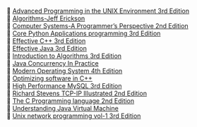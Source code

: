 :book: [Advanced Programming in the UNIX Environment 3rd Edition](./Advanced-Programming-in-the-UNIX-Environment-3rd-Edition.pdf)  
:book: [Algorithms-Jeff Erickson](./Algorithms-JeffE.pdf)  
:book: [Computer Systems-A Programmer’s Perspective 2nd Edition](./Computer-Systems-A-Programmer’s-Perspective-2nd.pdf)  
:book: [Core Python Applications programming 3rd Edition](./core-python-3rd.pdf)  
:book: [Effective C++ 3rd Edition](./Effective-CPP-3rd.pdf)  
:book: [Effective Java 3rd Edition](./Effective-Java-3rd.pdf)  
:book: [Introduction to Algorithms 3rd Edition](./Introduction-to-Algorithms-3rd.pdf)  
:book: [Java Concurrency In Practice](./Java-Concurrency-In-Practice.pdf)  
:book: [Modern Operating System 4th Edition](./Operating-Systems-4th-Edi.pdf)  
:book: [Optimizing software in C++](./Optimizing-software-in-cpp.pdf)  
:book: [High Performance MySQL 3rd Edition](./O'Reilly-High-Performance-MySQL-3rd.pdf)  
:book: [Richard Stevens TCP-IP Illustrated 2nd Edition](./Richard-Stevens-TCP-IP-Illustrated-2nd.pdf)  
:book: [The C Programming language 2nd Edition](./the-c-programming-language-2nd.pdf)  
:book: [Understanding Java Virtual Machine](./Understanding-Java-Virtual-Machine.pdf)  
:book: [Unix network programming vol-1 3rd Edition](./unix-network-programming-vol-1-3rd.pdf)  
